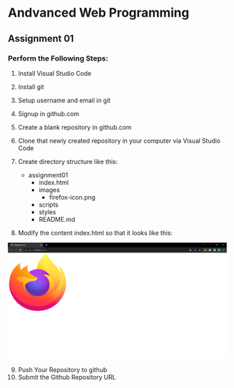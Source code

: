 # Andvanced Web Programming

## Assignment 01

### Perform the Following Steps:

1.  Install Visual Studio Code
2.  Install git
3.  Setup username and email in git
4.  Signup in github.com
5.  Create a blank repository in github.com
6.  Clone that newly created repository in your computer via Visual Studio Code
7.  Create directory structure like this:

    - assignment01
      - index.html
      - images
        - firefox-icon.png
      - scripts
      - styles
      - README.md

8.  Modify the content index.html so that it looks like this:

![Output](./images/oi_101.png)

9.  Push Your Repository to github
10. Submit the Github Repository URL
